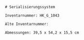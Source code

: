 
            # Serialisierungssystem
    
            Inventarnummer: HK_G_1043
    
            Alte Inventarnummer: 
    
            Abmessungen: 39,5 x 54,2 x 15,5 cm
            